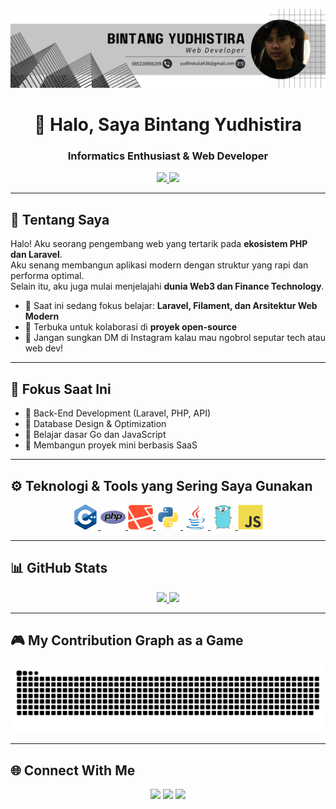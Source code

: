 <!-- Banner -->
<p align="center">
  <img src="https://raw.githubusercontent.com/bintangyudhis/bintangyudhis/main/banner.png" alt="Banner Profil Bintang"/>
</p>

<!-- Judul -->
<h1 align="center">👋 Halo, Saya Bintang Yudhistira</h1>
<h3 align="center">Informatics Enthusiast & Web Developer</h3>

<p align="center">
  <a href="https://linkedin.com/in/bintang-yudhistira-278448289" target="_blank">
    <img src="https://img.shields.io/badge/-LinkedIn-0077B5?style=for-the-badge&logo=linkedin&logoColor=white" />
  </a>
  <a href="https://instagram.com/yudhis_gaiden" target="_blank">
    <img src="https://img.shields.io/badge/-Instagram-E4405F?style=for-the-badge&logo=instagram&logoColor=white" />
  </a>
</p>

---

## 👋 Tentang Saya

Halo! Aku seorang pengembang web yang tertarik pada **ekosistem PHP dan Laravel**.  
Aku senang membangun aplikasi modern dengan struktur yang rapi dan performa optimal.  
Selain itu, aku juga mulai menjelajahi **dunia Web3 dan Finance Technology**.

- 🌱 Saat ini sedang fokus belajar: **Laravel, Filament, dan Arsitektur Web Modern**
- 👯 Terbuka untuk kolaborasi di **proyek open-source**
- 💬 Jangan sungkan DM di Instagram kalau mau ngobrol seputar tech atau web dev!

---

## 🧠 Fokus Saat Ini
- 🔹 Back-End Development (Laravel, PHP, API)
- 🔹 Database Design & Optimization
- 🔹 Belajar dasar Go dan JavaScript
- 🔹 Membangun proyek mini berbasis SaaS

---

## ⚙️ Teknologi & Tools yang Sering Saya Gunakan

<p align="center">
  <a href="https://www.cplusplus.com/" target="_blank" rel="noreferrer">
    <img src="https://raw.githubusercontent.com/devicons/devicon/master/icons/cplusplus/cplusplus-original.svg" alt="cplusplus" width="40" height="40"/>
  </a>
  <a href="https://www.php.net" target="_blank" rel="noreferrer">
    <img src="https://raw.githubusercontent.com/devicons/devicon/master/icons/php/php-original.svg" alt="php" width="40" height="40"/>
  </a>
  <a href="https://laravel.com/" target="_blank" rel="noreferrer">
    <img src="https://raw.githubusercontent.com/devicons/devicon/master/icons/laravel/laravel-plain.svg" alt="laravel" width="40" height="40"/>
  </a>
  <a href="https://www.python.org" target="_blank" rel="noreferrer">
    <img src="https://raw.githubusercontent.com/devicons/devicon/master/icons/python/python-original.svg" alt="python" width="40" height="40"/>
  </a>
  <a href="https://www.java.com" target="_blank" rel="noreferrer">
    <img src="https://raw.githubusercontent.com/devicons/devicon/master/icons/java/java-original.svg" alt="java" width="40" height="40"/>
  </a>
  <a href="https://golang.org" target="_blank" rel="noreferrer">
    <img src="https://raw.githubusercontent.com/devicons/devicon/master/icons/go/go-original.svg" alt="go" width="40" height="40"/>
  </a>
  <a href="https://developer.mozilla.org/en-US/docs/Web/JavaScript" target="_blank" rel="noreferrer">
    <img src="https://raw.githubusercontent.com/devicons/devicon/master/icons/javascript/javascript-original.svg" alt="javascript" width="40" height="40"/>
  </a>
</p>

---

## 📊 GitHub Stats

<p align="center">
  <a href="https://github.com/bintangyudhis">
    <img height="150" src="https://github-readme-stats.vercel.app/api?username=bintangyudhis&show_icons=true&theme=radical" />
    <img height="150" src="https://github-readme-stats.vercel.app/api/top-langs/?username=bintangyudhis&layout=compact&theme=radical" />
  </a>
</p>

---

## 🎮 My Contribution Graph as a Game
<p align="center">
  <img src="https://github.com/Platane/snk/raw/output/github-contribution-grid-snake.svg" alt="GitHub Snake" />
</p>

---

## 🌐 Connect With Me

<p align="center">
  <a href="https://discord.gg/" target="_blank"><img src="https://img.icons8.com/color/48/000000/discord--v2.png"/></a>
  <a href="https://youtube.com/" target="_blank"><img src="https://img.icons8.com/color/48/000000/youtube-play.png"/></a>
  <a href="https://instagram.com/yudhis_gaiden" target="_blank"><img src="https://img.icons8.com/color/48/000000/instagram-new.png"/></a>
</p>

